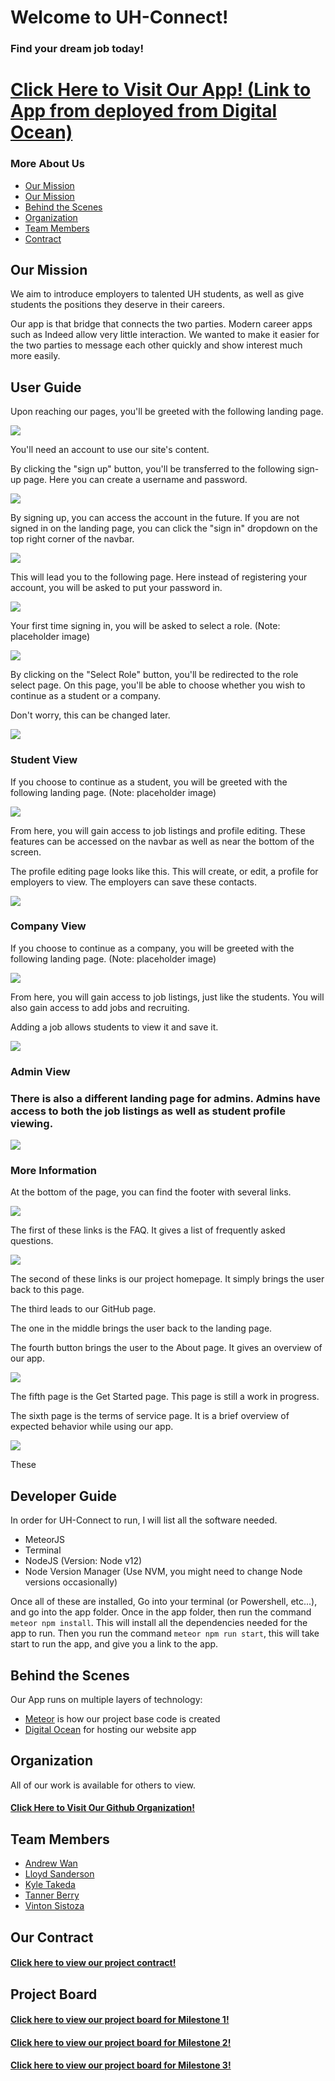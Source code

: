<h1>Welcome to UH-Connect!</h1>

<h3>Find your dream job today!</h3>

<h1><a href="http://164.92.108.208">Click Here to Visit Our App! (Link to App from deployed from Digital Ocean)</a></h1>

<h3>More About Us</h3>
<ul>
  <li><a href="#our-mission">Our Mission</a></li>
  <li><a href="#user-guide">Our Mission</a></li>
  <li><a href="#behind-the-scenes">Behind the Scenes</a></li>
  <li><a href="#organization">Organization</a></li>
  <li><a href="#team-members">Team Members</a></li>
  <li><a href="#contract">Contract</a></li>
</ul>

<h2 id="our-mission">Our Mission</h2>

We aim to introduce employers to talented  UH students, as well as give students the positions they deserve in their careers.

Our app is that bridge that connects the two parties. Modern career apps such as Indeed allow very little interaction. We wanted to make it easier for the two parties to message each other quickly and show interest much more easily.

<h2 id="user-guide">User Guide</h2>

Upon reaching our pages, you'll be greeted with the following landing page.

<img src="doc/landing.png">

You'll need an account to use our site's content.

By clicking the "sign up" button, you'll be transferred to the following sign-up page. Here you can create a username and password.

<img src="doc/signup.png">

By signing up, you can access the account in the future. If you are not signed in on the landing page, you can click the "sign in" dropdown on the top right corner of the navbar.

<img src="doc/signin-nav.png">

This will lead you to the following page. Here instead of registering your account, you will be asked to put your password in.

<img src="doc/signin.png">

Your first time signing in, you will be asked to select a role. (Note: placeholder image)

<img src="doc/landing-norole.png">

By clicking on the "Select Role" button, you'll be redirected to the role select page. On this page, you'll be able to choose whether you wish to continue as a student or a company.

Don't worry, this can be changed later.

<img src="doc/roleselect.png">

<h3>Student View</h3>

If you choose to continue as a student, you will be greeted with the following landing page. (Note: placeholder image)

<img src="doc/landing-student.png">

From here, you will gain access to job listings and profile editing. These features can be accessed on the navbar as well as near the bottom of the screen.

The profile editing page looks like this. This will create, or edit, a profile for employers to view. The employers can save these contacts.

<img src="doc/profile.png">

<h3>Company View</h3>

If you choose to continue as a company, you will be greeted with the following landing page. (Note: placeholder image)

<img src="doc/landing-company.png">

From here, you will gain access to job listings, just like the students. You will also gain access to add jobs and recruiting.

Adding a job allows students to view it and save it.

<img src="doc/add-job.png">

<h3>Admin View<h3>

There is also a different landing page for admins. Admins have access to both the job listings as well as student profile viewing.

<img src="doc/landing-admin.png">

<h3>More Information</h3>

At the bottom of the page, you can find the footer with several links.

<img src="doc/footer.png">

The first of these links is the FAQ. It gives a list of frequently asked questions.

<img src="doc/footer-faq.png">

The second of these links is our project homepage. It simply brings the user back to this page.

The third leads to our GitHub page.

The one in the middle brings the user back to the landing page.

The fourth button brings the user to the About page. It gives an overview of our app.

<img src="doc/footer-about.png">

The fifth page is the Get Started page. This page is still a work in progress.

The sixth page is the terms of service page. It is a brief overview of expected behavior while using our app.

<img src="doc/footer-terms.png">

These 

<h2>Developer Guide</h2>

In order for UH-Connect to run, I will list all the software needed.

* MeteorJS
* Terminal
* NodeJS (Version: Node v12)
* Node Version Manager (Use NVM, you might need to change Node versions occasionally)

Once all of these are installed, Go into your terminal (or Powershell, etc...), and go into the app folder.
Once in the app folder, then run the command ```meteor npm install```. This will install all the dependencies needed for the app to run. Then you run the command ```meteor npm run start```, this will take start to run the app, and give you a link to the app.

<h2 id="behind-the-scenes">Behind the Scenes</h2>

Our App runs on multiple layers of technology:
<ul>
  <li><a href="https://www.meteor.com/">Meteor</a> is how our project base code is created</li>
  <li><a href="https://www.digitalocean.com//">Digital Ocean</a> for hosting our website app</li>
</ul>

<h2 id="organization">Organization</h2>

All of our work is available for others to view.
<h4><a href="https://github.com/uh-connect">Click Here to Visit Our Github Organization!</a></h4>


<h2 id="team-members">Team Members</h2>
<ul>
  <li><a href="https://github.com/andreww9924">Andrew Wan</a></li>
  <li><a href="https://github.com/lsanderson1">Lloyd Sanderson</a></li>
  <li><a href="https://github.com/kyletakeda">Kyle Takeda</a></li>
  <li><a href="https://github.com/TannerBerry">Tanner Berry</a></li>
  <li><a href="https://github.com/tsistoza">Vinton Sistoza</a></li>
</ul>

<h2 id="contract">Our Contract</h2>

<h4><a href="https://docs.google.com/document/d/1pMejVwFS32Qq-ZSnMN_upGQRkf20CDSqQLBBMPb7wD8/edit">Click here to view our project contract!</a></h4>

<h2 id="projectboard">Project Board</h2>

<h4><a href="https://github.com/orgs/uh-connect/projects/1/views/1">Click here to view our project board for Milestone 1!</a></h4>

<h4><a href="https://github.com/orgs/uh-connect/projects/2/views/1">Click here to view our project board for Milestone 2!</a></h4>

<h4><a href="https://github.com/orgs/uh-connect/projects/2/views/1">Click here to view our project board for Milestone 3!</a></h4>
